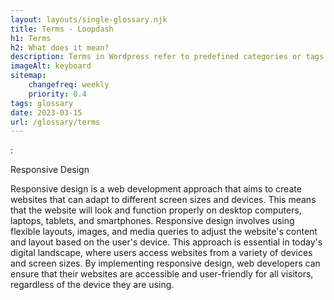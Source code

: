 ```yaml
--- 
layout: layouts/single-glossary.njk
title: Terms - Loopdash
h1: Terms
h2: What does it mean?
description: Terms in Wordpress refer to predefined categories or tags used to organize and classify content on a website.
imageAlt: keyboard
sitemap:
	changefreq: weekly
	priority: 0.4
tags: glossary
date: 2023-03-15
url: /glossary/terms
---
```


:

Responsive Design

Responsive design is a web development approach that aims to create websites that can adapt to different screen sizes and devices. This means that the website will look and function properly on desktop computers, laptops, tablets, and smartphones. Responsive design involves using flexible layouts, images, and media queries to adjust the website's content and layout based on the user's device. This approach is essential in today's digital landscape, where users access websites from a variety of devices and screen sizes. By implementing responsive design, web developers can ensure that their websites are accessible and user-friendly for all visitors, regardless of the device they are using.
